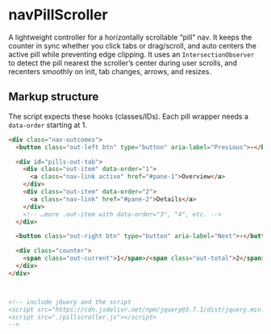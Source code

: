 # navPillScroller

A lightweight controller for a horizontally scrollable “pill” nav. It keeps the counter in sync whether you click tabs or drag/scroll, and auto centers the active pill while preventing edge clipping. It uses an `IntersectionObserver` to detect the pill nearest the scroller’s center during user scrolls, and recenters smoothly on init, tab changes, arrows, and resizes.

## Markup structure
The script expects these hooks (classes/IDs). Each pill wrapper needs a `data-order` starting at 1.

```html
<div class="nav-outcomes">
  <button class="out-left btn" type="button" aria-label="Previous">‹</button>

  <div id="pills-out-tab">
    <div class="out-item" data-order="1">
      <a class="nav-link active" href="#pane-1">Overview</a>
    </div>
    <div class="out-item" data-order="2">
      <a class="nav-link" href="#pane-2">Details</a>
    </div>
    <!-- …more .out-item with data-order="3", "4", etc. -->
  </div>

  <button class="out-right btn" type="button" aria-label="Next">›</button>

  <div class="counter">
    <span class="out-current">1</span>/<span class="out-total">2</span>
  </div>
</div>



<!-- include jQuery and the script 
<script src="https://cdn.jsdelivr.net/npm/jquery@3.7.1/dist/jquery.min.js"></script>
<script src="./pillscroller.js"></script>
-->
